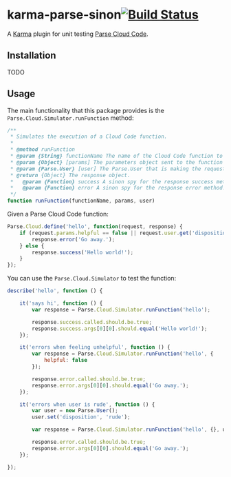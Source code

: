 # karma-parse-sinon[![Build Status](https://secure.travis-ci.org/palominolabs/karma-parse-sinon.png?branch=master)](http://travis-ci.org/palominolabs/karma-parse-sinon)

A [Karma](http://karma-runner.github.io) plugin for unit testing [Parse Cloud Code](https://www.parse.com/docs/cloud_code_guide).

## Installation

TODO

## Usage

The main functionality that this package provides is the `Parse.Cloud.Simulator.runFunction` method:

```js
/**
 * Simulates the execution of a Cloud Code function.
 *
 * @method runFunction
 * @param {String} functionName The name of the Cloud Code function to execute.
 * @param {Object} [params] The parameters object sent to the function by the client.
 * @param {Parse.User} [user] The Parse.User that is making the request.
 * @return {Object} The response object.
 *   @param {Function} success A sinon spy for the response success method.
 *   @param {Function} error A sinon spy for the response error method.
 */
function runFunction(functionName, params, user)
```

Given a Parse Cloud Code function:

```js
Parse.Cloud.define('hello', function(request, response) {
    if (request.params.helpful == false || request.user.get('disposition') == 'rude') {
        response.error('Go away.');
    } else {
        response.success('Hello world!');
    }
});
```

You can use the `Parse.Cloud.Simulator` to test the function:

```js
describe('hello', function () {

    it('says hi', function () {
        var response = Parse.Cloud.Simulator.runFunction('hello');

        response.success.called.should.be.true;
        response.success.args[0][0].should.equal('Hello world!');
    });

    it('errors when feeling unhelpful', function () {
        var response = Parse.Cloud.Simulator.runFunction('hello', {
            helpful: false
        });

        response.error.called.should.be.true;
        response.error.args[0][0].should.equal('Go away.');
    });

    it('errors when user is rude', function () {
        var user = new Parse.User();
        user.set('disposition', 'rude');

        var response = Parse.Cloud.Simulator.runFunction('hello', {}, user);

        response.error.called.should.be.true;
        response.error.args[0][0].should.equal('Go away.');
    });

});
```